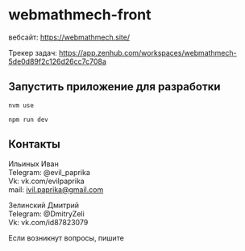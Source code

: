 # webmathmech-front

вебсайт: https://webmathmech.site/

Трекер задач: https://app.zenhub.com/workspaces/webmathmech-5de0d89f2c126d26cc7c708a

## Запустить приложение для разработки
```
nvm use

npm run dev
```

## Контакты
Ильиных Иван  
  Telegram: @evil_paprika  
  Vk: vk.com/evilpaprika  
  mail: ivil.paprika@gmail.com  
  
Зелинский Дмитрий  
  Telegram: @DmitryZeli  
  Vk: vk.com/id87823079  

Если возникнут вопросы, пишите
